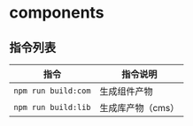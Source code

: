# components

## 指令列表

指令 | 指令说明
--- | ---
`npm run build:com` | 生成组件产物
`npm run build:lib` | 生成库产物（cms）
